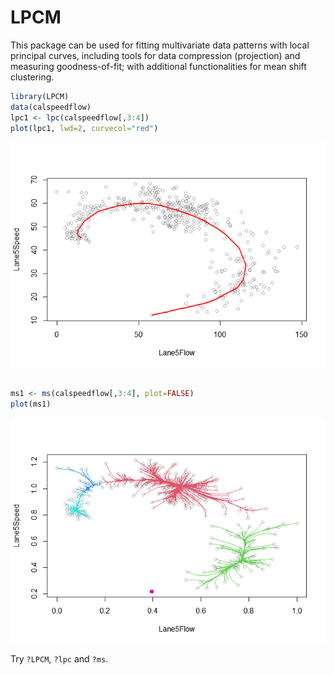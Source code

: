 
<!-- README.md is generated from README.Rmd. Please edit that file -->

# LPCM

<!-- badges: start -->

<!-- badges: end -->

This package can be used for fitting multivariate data patterns with
local principal curves, including tools for data compression
(projection) and measuring goodness-of-fit; with additional
functionalities for mean shift clustering.

``` r
library(LPCM)
data(calspeedflow)
lpc1 <- lpc(calspeedflow[,3:4])
plot(lpc1, lwd=2, curvecol="red")
```

![](inst/README_files/figure-gfm/unnamed-chunk-2-1.png)<!-- -->

``` r

ms1 <- ms(calspeedflow[,3:4], plot=FALSE)
plot(ms1)
```

![](inst/README_files/figure-gfm/unnamed-chunk-2-2.png)<!-- -->

Try `?LPCM`, `?lpc` and `?ms`.

